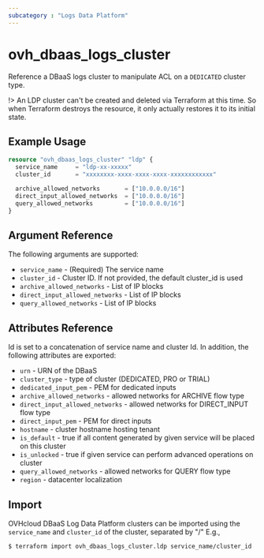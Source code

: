 ```yaml
---
subcategory : "Logs Data Platform"
---
```


# ovh_dbaas_logs_cluster

Reference a DBaaS logs cluster to manipulate ACL on a `DEDICATED` cluster type.

!> An LDP cluster can't be created and deleted via Terraform at this time. So when Terraform destroys the resource, it only actually restores it to its initial state.

## Example Usage

```terraform
resource "ovh_dbaas_logs_cluster" "ldp" {
  service_name     = "ldp-xx-xxxxx"
  cluster_id       = "xxxxxxxx-xxxx-xxxx-xxxx-xxxxxxxxxxxx"

  archive_allowed_networks       = ["10.0.0.0/16"]
  direct_input_allowed_networks  = ["10.0.0.0/16"]
  query_allowed_networks         = ["10.0.0.0/16"]
}
```

## Argument Reference

The following arguments are supported:

* `service_name` - (Required) The service name
* `cluster_id` - Cluster ID. If not provided, the default cluster_id is used
* `archive_allowed_networks` - List of IP blocks
* `direct_input_allowed_networks` - List of IP blocks
* `query_allowed_networks` - List of IP blocks

## Attributes Reference

Id is set to a concatenation of service name and cluster Id. In addition, the following attributes are exported:
* `urn` - URN of the DBaaS
* `cluster_type` - type of cluster (DEDICATED, PRO or TRIAL)
* `dedicated_input_pem` - PEM for dedicated inputs
* `archive_allowed_networks` - allowed networks for ARCHIVE flow type
* `direct_input_allowed_networks` - allowed networks for DIRECT_INPUT flow type
* `direct_input_pem` - PEM for direct inputs
* `hostname` - cluster hostname hosting tenant
* `is_default` - true if all content generated by given service will be placed on this cluster
* `is_unlocked` - true if given service can perform advanced operations on cluster
* `query_allowed_networks` - allowed networks for QUERY flow type
* `region` - datacenter localization

## Import

OVHcloud DBaaS Log Data Platform clusters can be imported using the `service_name` and `cluster_id` of the cluster, separated by "/" E.g.,

```bash
$ terraform import ovh_dbaas_logs_cluster.ldp service_name/cluster_id
```
